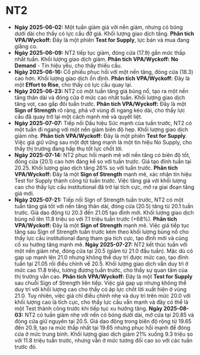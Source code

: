 # NT2

- **Ngày 2025-06-02:** Một tuần giảm giá với nến giảm, nhưng có bóng dưới dài cho thấy có lực cầu đỡ giá. Khối lượng giao dịch tăng. **Phân tích VPA/Wyckoff:** Đây là một phiên **Test for Supply**, lực bán và mua đang giằng co.
- **Ngày 2025-06-09:** NT2 tiếp tục giảm, đóng cửa (17.9) gần mức thấp nhất tuần. Khối lượng giao dịch giảm. **Phân tích VPA/Wyckoff:** **No Demand** - Tín hiệu yếu, cho thấy thiếu cầu.
- **Ngày 2025-06-16:** Cổ phiếu phục hồi với một nến tăng, đóng cửa (18.3) cao hơn. Khối lượng giao dịch ổn định. **Phân tích VPA/Wyckoff:** Đây là một **Effort to Rise**, cho thấy có lực cầu quay lại.
- **Ngày 2025-06-23:** NT2 có một tuần tăng giá bùng nổ, tạo ra một nến tăng thân dài và đóng cửa ở mức cao nhất tuần. Khối lượng giao dịch tăng vọt, cao gấp đôi tuần trước. **Phân tích VPA/Wyckoff:** Đây là một **Sign of Strength** rõ ràng, phá vỡ vùng đi ngang kéo dài, cho thấy lực cầu đã quay trở lại một cách mạnh mẽ và quyết liệt.
- **Ngày 2025-07-07:** Tiếp nối Dấu hiệu Sức mạnh của tuần trước, NT2 có một tuần đi ngang với một nến giảm biên độ hẹp. Khối lượng giao dịch giảm nhẹ. **Phân tích VPA/Wyckoff:** Đây là một phiên **Test for Supply**. Việc giá giữ vững sau một đợt tăng mạnh là một tín hiệu No Supply, cho thấy thị trường đang hấp thụ tốt lực chốt lời.
- **Ngày 2025-07-14:** NT2 phục hồi mạnh mẽ với nến tăng có biên độ tốt, đóng cửa (20.1) cao hơn đáng kể so với tuần trước. Giá tạo đỉnh tuần tại 20.25. Khối lượng giao dịch tăng 26% so với tuần trước. **Phân tích VPA/Wyckoff:** Đây là một **Sign of Strength** mạnh mẽ, xác nhận tín hiệu Test for Supply thành công từ tuần trước. Việc tăng giá với khối lượng cao cho thấy lực cầu institutional đã trở lại tích cực, mở ra giai đoạn tăng giá mới.
- **Ngày 2025-07-21:** Tiếp nối Sign of Strength tuần trước, NT2 có một tuần tăng giá tốt với nến tăng thân dài, đóng cửa (20.5) tăng từ 20.1 tuần trước. Giá dao động từ 20.3 đến 21.05 tạo đỉnh mới. Khối lượng giao dịch bùng nổ lên 11.8 triệu so với 7.1 triệu tuần trước (+68%). **Phân tích VPA/Wyckoff:** Đây là một **Sign of Strength** mạnh mẽ. Việc giá tiếp tục tăng sau Sign of Strength tuần trước kèm theo khối lượng bùng nổ cho thấy lực cầu institutional đang tham gia tích cực, tạo đỉnh mới và củng cố xu hướng tăng mạnh mẽ.
**Ngày 2025-07-27:** NT2 kết thúc tuần với một nến giảm nhẹ, đóng cửa tại 20.5 (giảm từ 21.0 đầu tuần). Mặc dù có gap up mạnh lên 21.0 nhưng không thể duy trì được mức cao, tạo đỉnh tuần tại 21.05 rồi điều chỉnh về 20.5. Khối lượng giao dịch vẫn duy trì ở mức cao 11.8 triệu, tương đương tuần trước, cho thấy sự quan tâm của thị trường vẫn cao. **Phân tích VPA/Wyckoff:** Đây là một **Test for Supply** sau chuỗi Sign of Strength liên tiếp. Việc giá gap up nhưng không thể duy trì với khối lượng cao cho thấy có áp lực chốt lời xuất hiện ở vùng 21.0. Tuy nhiên, việc giá chỉ điều chỉnh nhẹ và duy trì trên mức 20.0 với khối lượng cao là tích cực, cho thấy lực cầu vẫn mạnh và đây có thể là một Test thành công trước khi tiếp tục xu hướng tăng.
**Ngày 2025-08-03:**
NT2 có tuần giảm nhẹ với nến có bóng dưới dài, mở cửa tại 20.85 và đóng cửa giữ nguyên tại 20.5. Giá dao động trong biên độ rộng từ 19.65 đến 20.9, tạo ra mức thấp nhất tại 19.65 nhưng phục hồi mạnh để đóng cửa ở mức trung bình. Khối lượng giao dịch giảm 21% xuống 9.3 triệu so với 11.8 triệu tuần trước, nhưng vẫn ở mức tương đối cao so với các tuần trước đó.
